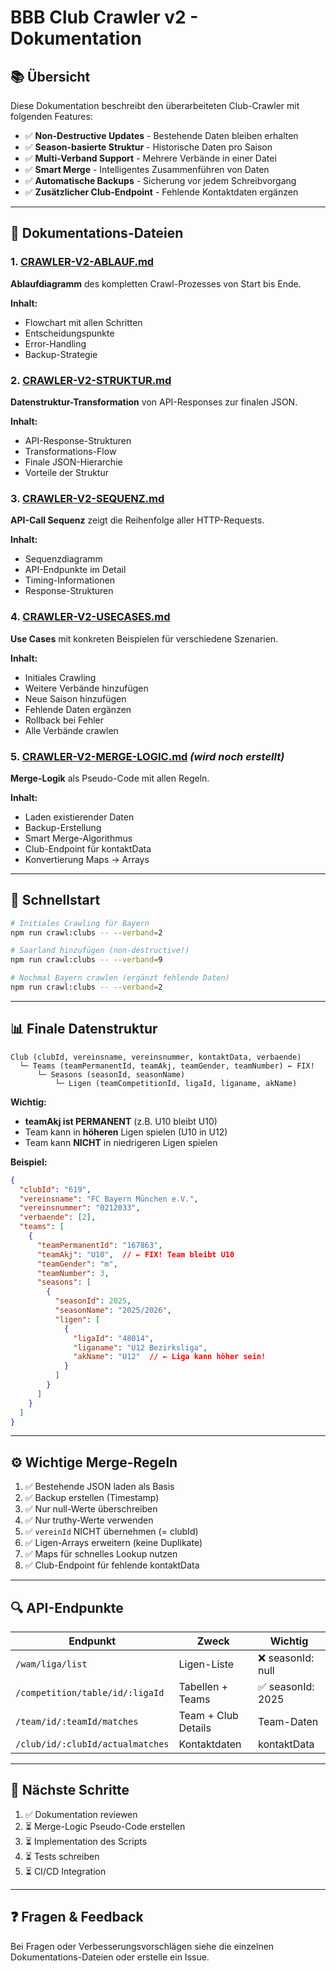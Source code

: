 # BBB Club Crawler v2 - Dokumentation

## 📚 Übersicht

Diese Dokumentation beschreibt den überarbeiteten Club-Crawler mit folgenden Features:

- ✅ **Non-Destructive Updates** - Bestehende Daten bleiben erhalten
- ✅ **Season-basierte Struktur** - Historische Daten pro Saison
- ✅ **Multi-Verband Support** - Mehrere Verbände in einer Datei
- ✅ **Smart Merge** - Intelligentes Zusammenführen von Daten
- ✅ **Automatische Backups** - Sicherung vor jedem Schreibvorgang
- ✅ **Zusätzlicher Club-Endpoint** - Fehlende Kontaktdaten ergänzen

---

## 📖 Dokumentations-Dateien

### 1. [CRAWLER-V2-ABLAUF.md](./CRAWLER-V2-ABLAUF.md)
**Ablaufdiagramm** des kompletten Crawl-Prozesses von Start bis Ende.

**Inhalt:**
- Flowchart mit allen Schritten
- Entscheidungspunkte
- Error-Handling
- Backup-Strategie

### 2. [CRAWLER-V2-STRUKTUR.md](./CRAWLER-V2-STRUKTUR.md)
**Datenstruktur-Transformation** von API-Responses zur finalen JSON.

**Inhalt:**
- API-Response-Strukturen
- Transformations-Flow
- Finale JSON-Hierarchie
- Vorteile der Struktur

### 3. [CRAWLER-V2-SEQUENZ.md](./CRAWLER-V2-SEQUENZ.md)
**API-Call Sequenz** zeigt die Reihenfolge aller HTTP-Requests.

**Inhalt:**
- Sequenzdiagramm
- API-Endpunkte im Detail
- Timing-Informationen
- Response-Strukturen

### 4. [CRAWLER-V2-USECASES.md](./CRAWLER-V2-USECASES.md)
**Use Cases** mit konkreten Beispielen für verschiedene Szenarien.

**Inhalt:**
- Initiales Crawling
- Weitere Verbände hinzufügen
- Neue Saison hinzufügen
- Fehlende Daten ergänzen
- Rollback bei Fehler
- Alle Verbände crawlen

### 5. [CRAWLER-V2-MERGE-LOGIC.md](./CRAWLER-V2-MERGE-LOGIC.md) *(wird noch erstellt)*
**Merge-Logik** als Pseudo-Code mit allen Regeln.

**Inhalt:**
- Laden existierender Daten
- Backup-Erstellung
- Smart Merge-Algorithmus
- Club-Endpoint für kontaktData
- Konvertierung Maps → Arrays

---

## 🚀 Schnellstart

```bash
# Initiales Crawling für Bayern
npm run crawl:clubs -- --verband=2

# Saarland hinzufügen (non-destructive!)
npm run crawl:clubs -- --verband=9

# Nochmal Bayern crawlen (ergänzt fehlende Daten)
npm run crawl:clubs -- --verband=2
```

---

## 📊 Finale Datenstruktur

```
Club (clubId, vereinsname, vereinsnummer, kontaktData, verbaende)
  └─ Teams (teamPermanentId, teamAkj, teamGender, teamNumber) ← FIX!
      └─ Seasons (seasonId, seasonName)
          └─ Ligen (teamCompetitionId, ligaId, liganame, akName)
```

**Wichtig:**
- **teamAkj ist PERMANENT** (z.B. U10 bleibt U10)
- Team kann in **höheren** Ligen spielen (U10 in U12)
- Team kann **NICHT** in niedrigeren Ligen spielen

**Beispiel:**
```json
{
  "clubId": "619",
  "vereinsname": "FC Bayern München e.V.",
  "vereinsnummer": "0212033",
  "verbaende": [2],
  "teams": [
    {
      "teamPermanentId": "167863",
      "teamAkj": "U10",  // ← FIX! Team bleibt U10
      "teamGender": "m",
      "teamNumber": 3,
      "seasons": [
        {
          "seasonId": 2025,
          "seasonName": "2025/2026",
          "ligen": [
            {
              "ligaId": "48014",
              "liganame": "U12 Bezirksliga",
              "akName": "U12"  // ← Liga kann höher sein!
            }
          ]
        }
      ]
    }
  ]
}
```

---

## ⚙️ Wichtige Merge-Regeln

1. ✅ Bestehende JSON laden als Basis
2. ✅ Backup erstellen (Timestamp)
3. ✅ Nur null-Werte überschreiben
4. ✅ Nur truthy-Werte verwenden
5. ✅ `vereinId` NICHT übernehmen (= clubId)
6. ✅ Ligen-Arrays erweitern (keine Duplikate)
7. ✅ Maps für schnelles Lookup nutzen
8. ✅ Club-Endpoint für fehlende kontaktData

---

## 🔍 API-Endpunkte

| Endpunkt | Zweck | Wichtig |
|----------|-------|---------|
| `/wam/liga/list` | Ligen-Liste | ❌ seasonId: null |
| `/competition/table/id/:ligaId` | Tabellen + Teams | ✅ seasonId: 2025 |
| `/team/id/:teamId/matches` | Team + Club Details | Team-Daten |
| `/club/id/:clubId/actualmatches` | Kontaktdaten | kontaktData |

---

## 📝 Nächste Schritte

1. ✅ Dokumentation reviewen
2. ⏳ Merge-Logic Pseudo-Code erstellen
3. ⏳ Implementation des Scripts
4. ⏳ Tests schreiben
5. ⏳ CI/CD Integration

---

## ❓ Fragen & Feedback

Bei Fragen oder Verbesserungsvorschlägen siehe die einzelnen Dokumentations-Dateien oder erstelle ein Issue.
